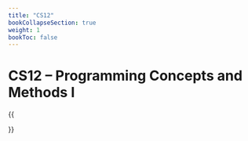 ```yaml
---
title: "CS12"
bookCollapseSection: true
weight: 1
bookToc: false
---
```


# CS12 – Programming Concepts and Methods I

{{<section>}}
